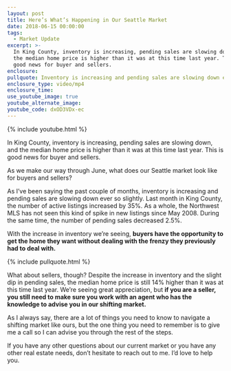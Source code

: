 ```yaml
---
layout: post
title: Here’s What’s Happening in Our Seattle Market
date: 2018-06-15 00:00:00
tags:
  - Market Update
excerpt: >-
  In King County, inventory is increasing, pending sales are slowing down, and
  the median home price is higher than it was at this time last year. This is
  good news for buyer and sellers.
enclosure:
pullquote: Inventory is increasing and pending sales are slowing down ever so slightly.
enclosure_type: video/mp4
enclosure_time:
use_youtube_image: true
youtube_alternate_image:
youtube_code: dxOD3VDx-ec
---
```


{% include youtube.html %}

In King County, inventory is increasing, pending sales are slowing down, and the median home price is higher than it was at this time last year. This is good news for buyer and sellers.

As we make our way through June, what does our Seattle market look like for buyers and sellers?

As I’ve been saying the past couple of months, inventory is increasing and pending sales are slowing down ever so slightly. Last month in King County, the number of active listings increased by 35%. As a whole, the Northwest MLS has not seen this kind of spike in new listings since May 2008. During the same time, the number of pending sales decreased 2.5%.

With the increase in inventory we’re seeing, **buyers have the opportunity to get the home they want without dealing with the frenzy they previously had to deal with.**

{% include pullquote.html %}

What about sellers, though? Despite the increase in inventory and the slight dip in pending sales, the median home price is still 14% higher than it was at this time last year. We’re seeing great appreciation, but **if you are a seller, you still need to make sure you work with an agent who has the knowledge to advise you in our shifting market.**

As I always say, there are a lot of things you need to know to navigate a shifting market like ours, but the one thing you need to remember is to give me a call so I can advise you through the rest of the steps.

If you have any other questions about our current market or you have any other real estate needs, don’t hesitate to reach out to me. I’d love to help you.